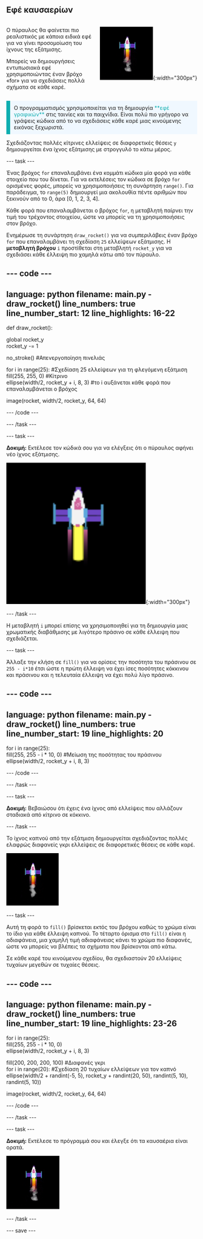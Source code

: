 ## Εφέ καυσαερίων

<div style="display: flex; flex-wrap: wrap">
<div style="flex-basis: 200px; flex-grow: 1; margin-right: 15px;">

Ο πύραυλος θα φαίνεται πιο ρεαλιστικός με κάποια ειδικά εφέ για να γίνει προσομοίωση του ίχνους της εξάτμισης. 

Μπορείς να δημιουργήσεις εντυπωσιακά εφέ χρησιμοποιώντας έναν βρόχο «for» για να σχεδιάσεις πολλά σχήματα σε κάθε καρέ.

</div>
<div>

![Ο πύραυλος στο μέσο της πτήσης με ίχνος εξάτμισης.](images/flying_rocket.gif){:width="300px"}

</div>
</div>

<p style="border-left: solid; border-width:10px; border-color: #0faeb0; background-color: aliceblue; padding: 10px;">
Ο προγραμματισμός χρησιμοποιείται για τη δημιουργία <span style="color: #0faeb0">**εφέ γραφικών**</span> στις ταινίες και τα παιχνίδια. Είναι πολύ πιο γρήγορο να γράψεις κώδικα από το να σχεδιάσεις κάθε καρέ μιας κινούμενης εικόνας ξεχωριστά. </p>

Σχεδιάζοντας πολλές κίτρινες ελλείψεις σε διαφορετικές θέσεις `y` δημιουργείται ένα ίχνος εξάτμισης με στρογγυλό το κάτω μέρος.

--- task ---

Ένας βρόχος `for` επαναλαμβάνει ένα κομμάτι κώδικα μία φορά για κάθε στοιχείο που του δίνεται. Για να εκτελέσεις τον κώδικα σε βρόχο `for` ορισμένες φορές, μπορείς να χρησιμοποιήσεις τη συνάρτηση `range()`. Για παράδειγμα, το `range(5)` δημιουργεί μια ακολουθία πέντε αριθμών που ξεκινούν από το 0, άρα [0, 1, 2, 3, 4].

Κάθε φορά που επαναλαμβάνεται ο βρόχος `for`, η μεταβλητή παίρνει την τιμή του τρέχοντος στοιχείου, ώστε να μπορείς να τη χρησιμοποιήσεις στον βρόχο.

Ενημέρωσε τη συνάρτηση `draw_rocket()` για να συμπεριλάβεις έναν βρόχο `for` που επαναλαμβάνει τη σχεδίαση `25` ελλείψεων εξάτμισης. Η **μεταβλητή βρόχου** `i` προστίθεται στη μεταβλητή `rocket_y` για να σχεδιάσει κάθε έλλειψη πιο χαμηλά κάτω από τον πύραυλο.

--- code ---
---
language: python 
filename: main.py - draw_rocket() 
line_numbers: true 
line_number_start: 12
line_highlights: 16-22
---

def draw_rocket():

  global rocket_y   
  rocket_y -= 1

  no_stroke() #Απενεργοποίηση πινελιάς

  for i in range(25): #Σχεδίαση 25 ελλείψεων για τη φλεγόμενη  εξάτμιση   
    fill(255, 255, 0) #Κίτρινο   
    ellipse(width/2, rocket_y + i, 8, 3) #το i αυξάνεται κάθε φορά που επαναλαμβάνεται ο βρόχος

  image(rocket, width/2, rocket_y, 64, 64)


--- /code ---

--- /task ---

--- task ---

**Δοκιμή:** Εκτέλεσε τον κώδικά σου για να ελέγξεις ότι ο πύραυλος αφήνει νέο ίχνος εξάτμισης.

![Ένα κοντινό πλάνο του πυραύλου με ίχνος εξάτμισης.](images/rocket_exhaust.png){:width="300px"}

--- /task ---

Η μεταβλητή `i` μπορεί επίσης να χρησιμοποιηθεί για τη δημιουργία μιας χρωματικής διαβάθμισης με λιγότερο πράσινο σε κάθε έλλειψη που σχεδιάζεται.

--- task ---

Άλλαξε την κλήση σε `fill()` για να ορίσεις την ποσότητα του πράσινου σε `255 - i*10` έτσι ώστε η πρώτη έλλειψη να έχει ίσες ποσότητες κόκκινου και πράσινου και η τελευταία έλλειψη να έχει πολύ λίγο πράσινο.

--- code ---
---
language: python 
filename: main.py - draw_rocket() 
line_numbers: true 
line_number_start: 19
line_highlights: 20
---

  for i in range(25):   
    fill(255, 255 - i * 10, 0) #Μείωση της ποσότητας του πράσινου    
    ellipse(width/2, rocket_y + i, 8, 3)

--- /code ---

--- /task ---

--- task ---

**Δοκιμή:** Βεβαιώσου ότι έχεις ένα ίχνος από ελλείψεις που αλλάζουν σταδιακά από κίτρινο σε κόκκινο.

--- /task ---

Το ίχνος καπνού από την εξάτμιση δημιουργείται σχεδιάζοντας πολλές ελαφρώς διαφανείς γκρι ελλείψεις σε διαφορετικές θέσεις σε κάθε καρέ.

![Μια αργή κινούμενη εικόνα του εφέ καπνού.](images/rocket_smoke.gif)

--- task ---

Αυτή τη φορά το `fill()` βρίσκεται εκτός του βρόχου καθώς το χρώμα είναι το ίδιο για κάθε έλλειψη καπνού. Το τέταρτο όρισμα στο `fill()` είναι η αδιαφάνεια, μια χαμηλή τιμή αδιαφάνειας κάνει το χρώμα πιο διαφανές, ώστε να μπορείς να βλέπεις τα σχήματα που βρίσκονται από κάτω.

Σε κάθε καρέ του κινούμενου σχεδίου, θα σχεδιαστούν 20 ελλείψεις τυχαίων μεγεθών σε τυχαίες θέσεις.

--- code ---
---
language: python 
filename: main.py - draw_rocket() 
line_numbers: true 
line_number_start: 19
line_highlights: 23-26
---

  for i in range(25):  
    fill(255, 255 - i * 10, 0)   
    ellipse(width/2, rocket_y + i, 8, 3)

  fill(200, 200, 200, 100) #Διαφανές γκρι   
  for i in range(20): #Σχεδίαση 20 τυχαίων ελλείψεων για τον καπνό    
    ellipse(width/2 + randint(-5, 5), rocket_y + randint(20, 50), randint(5, 10), randint(5, 10))

  image(rocket, width/2, rocket_y, 64, 64)

--- /code ---

--- /task ---

--- task ---

**Δοκιμή:** Εκτέλεσε το πρόγραμμά σου και έλεγξε ότι τα καυσαέρια είναι ορατά.

![Ένα κοντινό πλάνο του πυραύλου και του ίχνους εξάτμισης με προσθήκη καπνού.](images/rocket_exhaust_circles.gif)

--- /task ---

--- save ---

